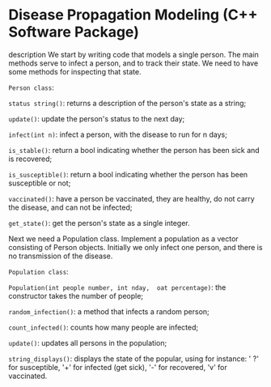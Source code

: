 # Disease Propagation Modeling (C++ Software Package)
description
We start by writing code that models a single person. The main methods serve to infect a person,
and to track their state. We need to have some methods for inspecting that state.

``Person class``:

``status string()``: returns a description of the person's state as a string;

``update()``: update the person's status to the next day;

``infect(int n)``: infect a person, with the disease to run for n days;

``is_stable()``: return a bool indicating whether the person has been sick and is recovered;

``is_susceptible()``: return a bool indicating whether the person has been susceptible or not;

``vaccinated()``: have a person be vaccinated, they are healthy, do not carry the disease, and can
not be infected;

``get_state()``: get the person's state as a single integer.

Next we need a Population class. Implement a population as a vector consisting of Person objects.
Initially we only infect one person, and there is no transmission of the disease.

``Population class``:

``Population(int people number, int nday, 
oat percentage)``: the constructor takes the
number of people;

``random_infection()``: a method that infects a random person;

``count_infected()``: counts how many people are infected;

``update()``: updates all persons in the population;

``string_displays()``: displays the state of the popular, using for instance: ' ?' for susceptible, '+'
for infected (get sick), '-' for recovered, 'v' for vaccinated.
